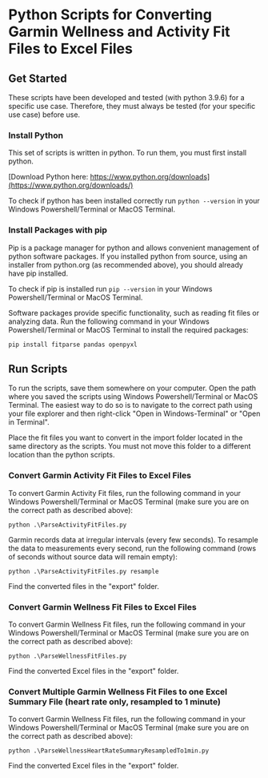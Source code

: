 # Python Scripts for Converting Garmin Wellness and Activity Fit Files to Excel Files

## Get Started

These scripts have been developed and tested (with python 3.9.6) for a specific use case. Therefore, they must always be tested (for your specific use case) before use.

### Install Python

This set of scripts is written in python. To run them, you must first install python.

[Download Python here: https://www.python.org/downloads](https://www.python.org/downloads/)

To check if python has been installed correctly run `python --version` in your Windows Powershell/Terminal or MacOS Terminal.

### Install Packages with pip

Pip is a package manager for python and allows convenient management of python software packages. If you installed python from source, using an installer from python.org (as recommended above), you should already have pip installed.

To check if pip is installed run `pip --version` in your Windows Powershell/Terminal or MacOS Terminal.

Software packages provide specific functionality, such as reading fit files or analyzing data. Run the following command in your Windows Powershell/Terminal or MacOS Terminal to install the required packages:

`pip install fitparse pandas openpyxl`

## Run Scripts

To run the scripts, save them somewhere on your computer. Open the path where you saved the scripts using Windows Powershell/Terminal or MacOS Terminal. The easiest way to do so is to navigate to the correct path using your file explorer and then right-click "Open in Windows-Terminal" or "Open in Terminal".

Place the fit files you want to convert in the import folder located in the same directory as the scripts. You must not move this folder to a different location than the python scripts.

### Convert Garmin Activity Fit Files to Excel Files

To convert Garmin Activity Fit files, run the following command in your Windows Powershell/Terminal or MacOS Terminal (make sure you are on the correct path as described above):

`python .\ParseActivityFitFiles.py`

Garmin records data at irregular intervals (every few seconds). To resample the data to measurements every second, run the following command (rows of seconds without source data will remain empty):

`python .\ParseActivityFitFiles.py resample`

Find the converted files in the "export" folder.

### Convert Garmin Wellness Fit Files to Excel Files

To convert Garmin Wellness Fit files, run the following command in your Windows Powershell/Terminal or MacOS Terminal (make sure you are on the correct path as described above):

`python .\ParseWellnessFitFiles.py`

Find the converted Excel files in the "export" folder.

### Convert Multiple Garmin Wellness Fit Files to one Excel Summary File (heart rate only, resampled to 1 minute)

To convert Garmin Wellness Fit files, run the following command in your Windows Powershell/Terminal or MacOS Terminal (make sure you are on the correct path as described above):

`python .\ParseWellnessHeartRateSummaryResampledTo1min.py`

Find the converted Excel files in the "export" folder.

